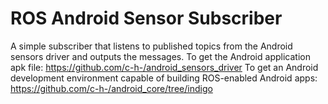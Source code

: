 # ROS Android Sensor Subscriber
A simple subscriber that listens to published topics from the Android sensors driver and outputs the messages.
To get the Android application apk file: https://github.com/c-h-/android_sensors_driver
To get an Android development environment capable of building ROS-enabled Android apps: https://github.com/c-h-/android_core/tree/indigo

